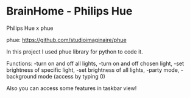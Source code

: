 # BrainHome - Philips Hue

Philips Hue x phue 

phue: https://github.com/studioimaginaire/phue

In this project I used phue library for python to code it. 

Functions:
-turn on and off all lights, 
-turn on and off chosen light,
-set brightness of specific light,
-set brightness of all lights,
-party mode,
-background mode (access by typing 0)

Also you can access some features in taskbar view!
